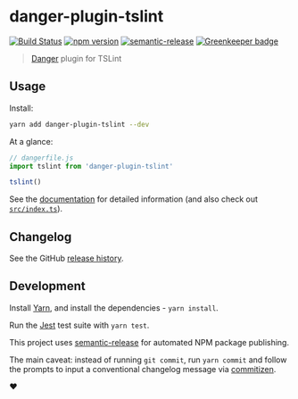 # danger-plugin-tslint

[![Build Status](https://travis-ci.org/macklinu/danger-plugin-tslint.svg?branch=master)](https://travis-ci.org/macklinu/danger-plugin-tslint)
[![npm version](https://badge.fury.io/js/danger-plugin-tslint.svg)](https://badge.fury.io/js/danger-plugin-tslint)
[![semantic-release](https://img.shields.io/badge/%20%20%F0%9F%93%A6%F0%9F%9A%80-semantic--release-e10079.svg)](https://github.com/semantic-release/semantic-release)
[![Greenkeeper badge](https://badges.greenkeeper.io/macklinu/danger-plugin-tslint.svg)](https://greenkeeper.io/)

> [Danger](https://github.com/danger/danger-js) plugin for TSLint


## Usage

Install:

```sh
yarn add danger-plugin-tslint --dev
```

At a glance:

```js
// dangerfile.js
import tslint from 'danger-plugin-tslint'

tslint()
```

See the [documentation](http://macklin.underdown.me/danger-plugin-tslint/modules/tslint.html#tslint-1) for detailed information (and also check out [`src/index.ts`](https://github.com/macklinu/danger-plugin-tslint/blob/master/src/index.ts)).

## Changelog

See the GitHub [release history](https://github.com/macklinu/danger-plugin-tslint/releases).

## Development

Install [Yarn](https://yarnpkg.com/en/), and install the dependencies - `yarn install`.

Run the [Jest](https://facebook.github.io/jest/) test suite with `yarn test`.

This project uses [semantic-release](https://github.com/semantic-release/semantic-release) for automated NPM package publishing.

The main caveat: instead of running `git commit`, run `yarn commit` and follow the prompts to input a conventional changelog message via [commitizen](https://github.com/commitizen/cz-cli).

:heart:
